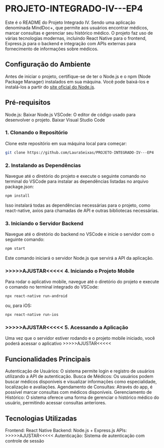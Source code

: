 # PROJETO-INTEGRADO-IV---EP4

Este é o README do Projeto Integrado IV. Sendo uma aplicação denominada MindDoc+, que permite aos usuários encontrar médicos, marcar consultas e gerenciar seu histórico médico. O projeto faz uso de várias tecnologias modernas, incluindo React Native para o frontend, Express.js para o backend e integração com APIs externas para fornecimento de informações sobre médicos.

## Configuração do Ambiente
Antes de iniciar o projeto, certifique-se de ter o Node.js e o npm (Node Package Manager) instalados em sua máquina. Você pode baixá-los e instalá-los a partir do [site oficial do Node.js](https://nodejs.org/).

## Pré-requisitos
Node.js: Baixar Node.js
VSCode: O editor de código usado para desenvolver o projeto. Baixar Visual Studio Code

### 1. Clonando o Repositório
Clone este repositório em sua máquina local para começar:

```bash
git clone https://github.com/LauraSeixas/PROJETO-INTEGRADO-IV---EP4
```

### 2. Instalando as Dependências
Navegue até o diretório do projeto e execute o seguinte comando no terminal do VSCode para instalar as dependências listadas no arquivo package.json:

```bash
npm install
```

Isso instalará todas as dependências necessárias para o projeto, como react-native, axios para chamadas de API e outras bibliotecas necessárias.

### 3. Iniciando o Servidor Backend
Navegue até o diretório do backend no VSCode e inicie o servidor com o seguinte comando:

```bash
npm start
```

Este comando iniciará o servidor Node.js que servirá a API da aplicação.

### >>>>>AJUSTAR<<<<< 4. Iniciando o Projeto Mobile
Para rodar o aplicativo mobile, navegue até o diretório do projeto e execute o comando no terminal integrado do VSCode:

```bash
npx react-native run-android
```
ou, para iOS:

```bash
npx react-native run-ios
```

### >>>>>AJUSTAR<<<<< 5. Acessando a Aplicação
Uma vez que o servidor estiver rodando e o projeto mobile iniciado, você poderá acessar o aplicativo >>>>>AJUSTAR<<<<< 

## Funcionalidades Principais
Autenticação de Usuários: O sistema permite login e registro de usuários utilizando a API de autenticação.
Busca de Médicos: Os usuários podem buscar médicos disponíveis e visualizar informações como especialidade, localização e avaliações.
Agendamento de Consultas: Através do app, é possível marcar consultas com médicos disponíveis.
Gerenciamento de Histórico: O sistema oferece uma forma de gerenciar o histórico médico do usuário, permitindo acessar consultas anteriores.

## Tecnologias Utilizadas
Frontend: React Native
Backend: Node.js + Express.js
APIs: >>>>>AJUSTAR<<<<< 
Autenticação: Sistema de autenticação com controle de sessão
